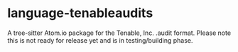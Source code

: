 # language-tenableaudits

A tree-sitter Atom.io package for the Tenable, Inc. .audit format. Please note this is not ready for release yet and is in testing/building phase.
